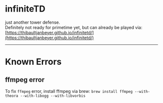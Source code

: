 # infiniteTD
just another tower defense.  
Definitely not ready for primetime yet, but can already be played via: [https://thibaultjanbeyer.github.io/infinitetd/](https://thibaultjanbeyer.github.io/infinitetd/)


---
# Known Errors
## ffmpeg error
To fix `ffmpeg` error, install ffmpeg via brew: `brew install ffmpeg --with-theora --with-libogg --with-libvorbis`
